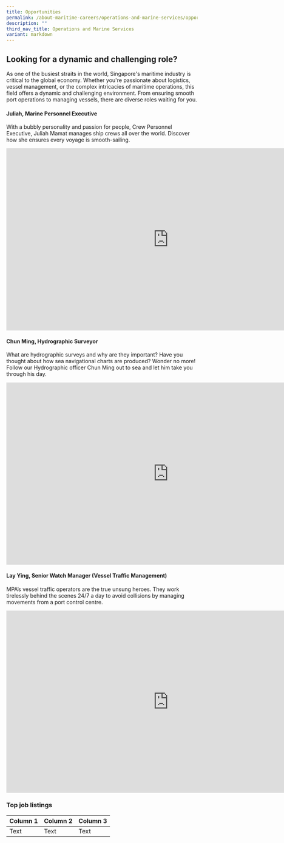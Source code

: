 ```yaml
---
title: Opportunities
permalink: /about-maritime-careers/operations-and-marine-services/opportunities/
description: ""
third_nav_title: Operations and Marine Services
variant: markdown
---
```

## Looking for a dynamic and challenging role? 
As one of the busiest straits in the world, Singapore's maritime industry is critical to the global economy. Whether you're passionate about logistics, vessel management, or the complex intricacies of maritime operations, this field offers a dynamic and challenging environment. From ensuring smooth port operations to managing vessels, there are diverse roles waiting for you. 

#### Juliah, Marine Personnel Executive
With a bubbly personality and passion for people, Crew Personnel Executive, Juliah Mamat manages ship crews all over the world. Discover how she ensures every voyage is smooth-sailing.
<iframe allowfullscreen="" allow="accelerometer; autoplay; clipboard-write; encrypted-media; gyroscope; picture-in-picture; web-share" frameborder="0" title="YouTube video player" src="https://www.youtube.com/embed/rSMGXAgDTWI?si=6dIu05nQ4-a07DC-" height="480" width="854"></iframe>

#### Chun Ming, Hydrographic Surveyor
What are hydrographic surveys and why are they important? Have you thought about how sea navigational charts are produced? Wonder no more! Follow our Hydrographic officer Chun Ming out to sea and let him take you through his day.
<iframe allowfullscreen="" allow="accelerometer; autoplay; clipboard-write; encrypted-media; gyroscope; picture-in-picture; web-share" frameborder="0" title="YouTube video player" src="https://www.youtube.com/embed/YyEzltFo6js?si=OIxB-73tqZDbmqWB" height="480" width="854"></iframe>

#### Lay Ying, Senior Watch Manager (Vessel Traffic Management) 
MPA’s vessel traffic operators are the true unsung heroes. They work tirelessly behind the scenes 24/7 a day to avoid collisions by managing movements from a port control centre.

<iframe allowfullscreen="" allow="accelerometer; autoplay; clipboard-write; encrypted-media; gyroscope; picture-in-picture; web-share" frameborder="0" title="YouTube video player" src="https://www.youtube.com/embed/IC__7Lw5Itk?si=E-5Kxejzi2eMePrT" height="480" width="854"></iframe>

### Top job listings 


| Column 1 | Column 2 | Column 3 |
| -------- | -------- | -------- |
| Text     | Text     | Text     |